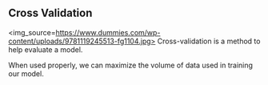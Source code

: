 ## Cross Validation
<img_source=https://www.dummies.com/wp-content/uploads/9781119245513-fg1104.jpg>
Cross-validation is a method to help evaluate a model. 

When used properly, we can maximize the volume of data used in training our model.
